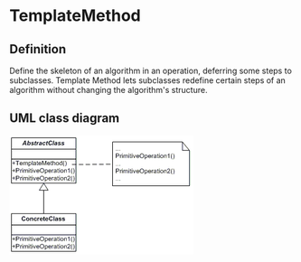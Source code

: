 # TemplateMethod

## Definition
Define the skeleton of an algorithm in an operation, deferring some steps to subclasses. Template Method lets subclasses redefine certain steps of an algorithm without changing the algorithm's structure.
<BR>

## UML class diagram
![GitHub Logo](../../../Documentations/Images/DesignPatterns/template.gif)
